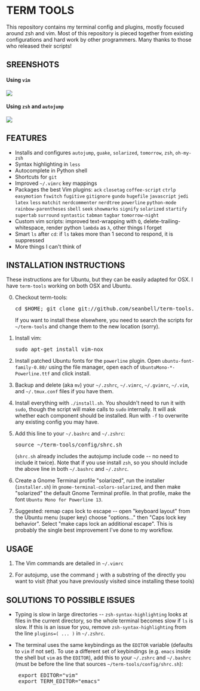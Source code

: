 # TERM TOOLS

This repository contains my terminal config and plugins, mostly focused around
zsh and vim.  Most of this repository is pieced together from existing
configurations and hard work by other programmers.  Many thanks to those who
released their scripts!

## SREENSHOTS

#### Using `vim`
![](https://github.com/seanbell/term-tools/blob/master/screenshots/screen1.png?raw=true)

#### Using `zsh` and `autojump`
![](https://github.com/seanbell/term-tools/blob/master/screenshots/screen2.png?raw=true)

## FEATURES
 * Installs and configures `autojump`, `guake`, `solarized`, `tomorrow`, `zsh`,
   `oh-my-zsh`
 * Syntax highlighting in `less`
 * Autocomplete in Python shell
 * Shortcuts for `git`
 * Improved `~/.vimrc` key mappings
 * Packages the best Vim plugins: `ack` `closetag` `coffee-script` `ctrlp`
   `easymotion` `fswitch` `fugitive` `gitignore` `gundo` `hugefile`
   `javascript` `jedi` `latex` `less` `matchit` `nerdcommenter` `nerdtree`
   `powerline` `python-mode` `rainbow-parentheses` `sbell` `seek` `showmarks`
   `signify` `solarized` `startify` `supertab` `surround` `syntastic` `tabman`
   `tagbar` `tomorrow-night`
 * Custom vim scripts: improved text-wrapping with `Q`,
   delete-trailing-whitespace, render python `lambda` as `λ`, other things I
   forget
 * Smart `ls` after `cd`: if `ls` takes more than 1 second to respond, it is
   suppressed
 * More things I can't think of

## INSTALLATION INSTRUCTIONS

These instructions are for Ubuntu, but they can be easily adapted for OSX.  I
have `term-tools` working on both OSX and Ubuntu.

0. Checkout term-tools:
   <pre>cd $HOME; git clone git://github.com/seanbell/term-tools.git</pre>

   If you want to install these elsewhere, you need to search the scripts for
   `~/term-tools` and change them to the new location (sorry).

1. Install vim: <pre>sudo apt-get install vim-nox</pre>

2. Install patched Ubuntu fonts for the `powerline` plugin.  Open
   `ubuntu-font-family-0.80/` using the file manager, open each of
   `UbuntuMono-*-Powerline.ttf` and click install.

3. Backup and delete (aka `mv`) your `~/.zshrc`, `~/.vimrc`, `~/.gvimrc`,
   `~/.vim`, and `~/.tmux.conf` files if you have them.

4. Install everything with `./install.sh`.  You shouldn't need to run it with
   `sudo`, though the script will make calls to `sudo` internally.  It will ask
   whether each component should be installed.  Run with `-f` to overwrite any
   existing config you may have.

5. Add this line to your `~/.bashrc` and `~/.zshrc`:
   <pre>source ~/term-tools/config/shrc.sh</pre>
   (`shrc.sh` already includes the autojump include code -- no need to include
   it twice).  Note that if you use install `zsh`, so you should include the
   above line in both `~/.bashrc` and `~/.zshrc`.

6. Create a Gnome Terminal profile "solarized", run the installer
   (`installer.sh`) in `gnome-terminal-colors-solarized`, and then make
   "solarized" the default Gnome Terminal profile.  In that profile, make the
   font `Ubuntu Mono for Powerline 13`.

7. Suggested: remap caps lock to escape -- open "keyboard layout" from the
   Ubuntu menu (super key) choose "options..." then "Caps lock key behavior".
   Select "make caps lock an additional escape".  This is probably the single
   best improvement I've done to my workflow.

## USAGE

1. The Vim commands are detailed in `~/.vimrc`

2. For autojump, use the command `j` with a substring of the directly you want
   to visit (that you have previously visited since installing these tools)

## SOLUTIONS TO POSSIBLE ISSUES

 * Typing is slow in large directories -- `zsh-syntax-highlighting` looks at
   files in the current directory, so the whole terminal becomes slow if `ls`
   is slow.  If this is an issue for you, remove `zsh-syntax-highlighting` from
   the line `plugins=( ... )` in `~/.zshrc`.

 * The terminal uses the same keybindings as the `EDITOR` variable (defaults to
   `vim` if not set).  To use a different set of keybindings (e.g. `emacs`
   inside the shell but `vim` as the `EDITOR`), add this to your `~/.zshrc` and
   `~/.bashrc` (must be before the line that sources `~/term-tools/config/shrc.sh`):
	<pre>
	export EDITOR="vim"
	export TERM_EDITOR="emacs"
	</pre>
